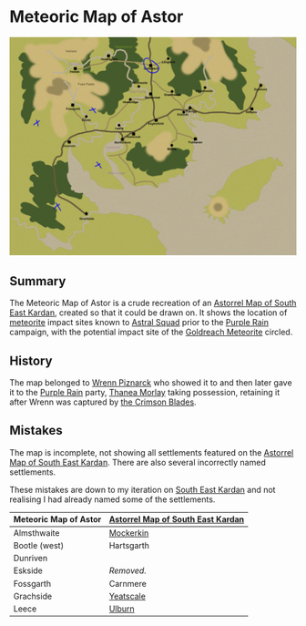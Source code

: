 # Meteoric Map of Astor

<img src="../../images/maps/meteoric-map-of-astor.jpg" />

## Summary

The Meteoric Map of Astor is a crude recreation of an [Astorrel Map of South East Kardan](astorrel-map-of-south-east-kardan.md), created so that it could be drawn on. It shows the location of [meteorite](../../items/meteoric/meteorite.md) impact sites known to [Astral Squad](../../organisations/astorrel/squads/astral-squad.md) prior to the [Purple Rain](../../campaigns/C1-purple-rain.md) campaign, with the potential impact site of the [Goldreach Meteorite](../../items/meteoric/meteorites/goldreach-meteorite.md) circled.

## History

The map belonged to [Wrenn Piznarck](../../characters/wrenn-piznarck.md) who showed it to and then later gave it to the [Purple Rain](../../campaigns/C1-purple-rain.md) party, [Thanea Morlay](../../characters/thanea-morlay.md) taking possession, retaining it after Wrenn was captured by [the Crimson Blades](../../organisations/the-crimson-blades.md).

## Mistakes

The map is incomplete, not showing all settlements featured on the [Astorrel Map of South East Kardan](astorrel-map-of-south-east-kardan.md). There are also several incorrectly named settlements.

These mistakes are down to my iteration on [South East Kardan](../../places/regions/south-east-kardan.md) and not realising I had already named some of the settlements.

| Meteoric Map of Astor | [Astorrel Map of South East Kardan](astorrel-map-of-south-east-kardan.md) |
| --- | --- |
| Almsthwaite | [Mockerkin](../../places/towns/mockerkin.md) |
| Bootle (west) | Hartsgarth |
| Dunriven | 
| Eskside | *Removed.*
| Fossgarth | Carnmere |
| Grachside | [Yeatscale](../../places/cities/yeatscale.md) |
| Leece | [Ulburn](../../places/villages/ulburn.md) |
